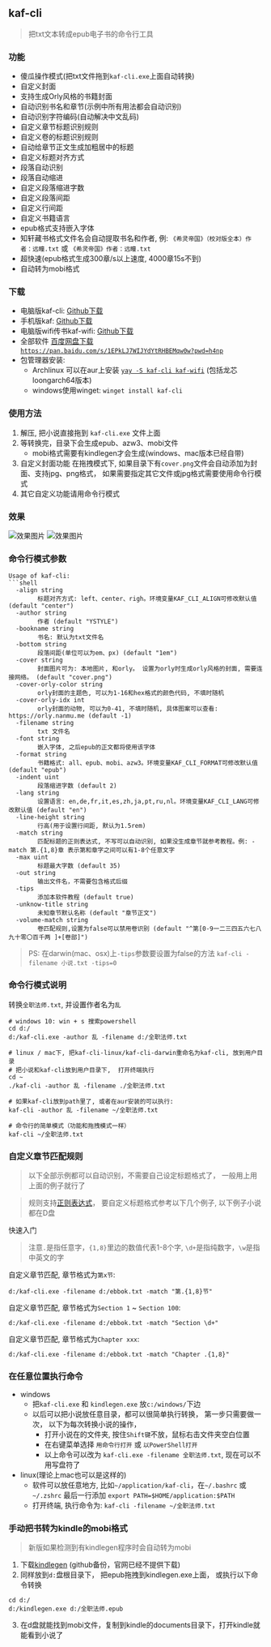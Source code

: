 ## kaf-cli

> 把txt文本转成epub电子书的命令行工具

### 功能
- 傻瓜操作模式(把txt文件拖到`kaf-cli.exe`上面自动转换)
- 自定义封面
- 支持生成Orly风格的书籍封面
- 自动识别书名和章节(示例中所有用法都会自动识别)
- 自动识别字符编码(自动解决中文乱码)
- 自定义章节标题识别规则
- 自定义卷的标题识别规则
- 自动给章节正文生成加粗居中的标题
- 自定义标题对齐方式
- 段落自动识别
- 段落自动缩进
- 自定义段落缩进字数
- 自定义段落间距
- 自定义行间距
- 自定义书籍语言
- epub格式支持嵌入字体
- 知轩藏书格式文件名会自动提取书名和作者, 例: `《希灵帝国》（校对版全本）作者：远瞳.txt` 或 `《希灵帝国》作者：远瞳.txt`
- 超快速(epub格式生成300章/s以上速度, 4000章15s不到)
- 自动转为mobi格式

### 下载
- 电脑版kaf-cli: [Github下载](https://github.com/ystyle/kaf-cli/releases/latest)
- 手机版kaf: [Github下载](https://github.com/ystyle/kaf-cli/releases/tag/android)
- 电脑版wifi传书kaf-wifi: [Github下载](https://github.com/ystyle/kaf-wifi/releases/latest)
- 全部软件 [百度网盘下载 `https://pan.baidu.com/s/1EPkLJ7WIJYdYtRHBEMqw0w?pwd=h4np`](https://pan.baidu.com/s/1EPkLJ7WIJYdYtRHBEMqw0w?pwd=h4np)
- 包管理器安装:
  - Archlinux 可以在aur上安装 [`yay -S kaf-cli kaf-wifi`](https://aur.archlinux.org/packages/kaf-cli/) (包括龙芯loongarch64版本)
  - windows使用winget: `winget install kaf-cli`

### 使用方法
1. 解压, 把小说直接拖到 `kaf-cli.exe` 文件上面
1. 等转换完，目录下会生成epub、azw3、mobi文件
   - mobi格式需要有kindlegen才会生成(windows、mac版本已经自带)
1. 自定义封面功能
   在拖拽模式下, 如果目录下有`cover.png`文件会自动添加为封面、支持jpg、png格式， 如果需要指定其它文件或jpg格式需要使用命令行模式   
1. 其它自定义功能请用命令行模式

### 效果
![效果图片](assets/2021-06-20_12-13-34.png)
![效果图片](assets/2020-01-21_12-02.png)

### 命令行模式参数

```text
Usage of kaf-cli:
```shell
  -align string
        标题对齐方式: left、center、righ。环境变量KAF_CLI_ALIGN可修改默认值 (default "center")
  -author string
        作者 (default "YSTYLE")
  -bookname string
        书名: 默认为txt文件名
  -bottom string
        段落间距(单位可以为em、px) (default "1em")
  -cover string
        封面图片可为: 本地图片, 和orly。 设置为orly时生成orly风格的封面, 需要连接网络。 (default "cover.png")
  -cover-orly-color string
        orly封面的主题色, 可以为1-16和hex格式的颜色代码, 不填时随机
  -cover-orly-idx int
        orly封面的动物, 可以为0-41, 不填时随机, 具体图案可以查看: https://orly.nanmu.me (default -1)
  -filename string
        txt 文件名
  -font string
        嵌入字体, 之后epub的正文都将使用该字体
  -format string
        书籍格式: all、epub、mobi、azw3。环境变量KAF_CLI_FORMAT可修改默认值 (default "epub")
  -indent uint
        段落缩进字数 (default 2)
  -lang string
        设置语言: en,de,fr,it,es,zh,ja,pt,ru,nl。环境变量KAF_CLI_LANG可修改默认值 (default "en")
  -line-height string
        行高(用于设置行间距, 默认为1.5rem)
  -match string
        匹配标题的正则表达式, 不写可以自动识别, 如果没生成章节就参考教程。例: -match 第.{1,8}章 表示第和章字之间可以有1-8个任意文字
  -max uint
        标题最大字数 (default 35)
  -out string
        输出文件名，不需要包含格式后缀
  -tips
        添加本软件教程 (default true)
  -unknow-title string
        未知章节默认名称 (default "章节正文")
  -volume-match string
        卷匹配规则,设置为false可以禁用卷识别 (default "^第[0-9一二三四五六七八九十零〇百千两 ]+[卷部]")
```

>PS: 在darwin(mac、osx)上`-tips`参数要设置为false的方法 `kaf-cli -filename 小说.txt -tips=0`

### 命令行模式说明

转换`全职法师.txt`, 并设置作者名为`乱`
```shell
# windows 10: win + s 搜索powershell 
cd d:/
d:/kaf-cli.exe -author 乱 -filename d:/全职法师.txt

# linux / mac下, 把kaf-cli-linux/kaf-cli-darwin重命名为kaf-cli, 放到用户目录
# 把小说和kaf-cli放到用户目录下,  打开终端执行
cd ~
./kaf-cli -author 乱 -filename ./全职法师.txt

# 如果kaf-cli放到path里了, 或者在aur安装的可以执行:
kaf-cli -author 乱 -filename ~/全职法师.txt

# 命令行的简单模式（功能和拖拽模式一样）
kaf-cli ~/全职法师.txt
```

### 自定义章节匹配规则
>以下全部示例都可以自动识别，不需要自己设定标题格式了， 一般用上用上面的例子就行了

>规则支持[正则表达式](http://deerchao.net/tutorials/regex/regex.htm)， 要自定义标题格式参考以下几个例子, 以下例子小说都在D盘

快速入门
>注意`.`是指任意字，`{1,8}`里边的数值代表1-8个字, `\d+`是指纯数字，`\w`是指中英文的字



自定义章节匹配, 章节格式为`第x节`: 
```shell
d:/kaf-cli.exe -filename d:/ebbok.txt -match "第.{1,8}节"
```

自定义章节匹配, 章节格式为`Section 1` ~ `Section 100`: 
```shell
d:/kaf-cli.exe -filename d:/ebbok.txt -match "Section \d+"
```

自定义章节匹配, 章节格式为`Chapter xxx`: 
```shell
d:/kaf-cli.exe -filename d:/ebbok.txt -match "Chapter .{1,8}"
```


### 在任意位置执行命令
- windows
  - 把`kaf-cli.exe` 和 `kindlegen.exe` 放`c:/windows/`下边
  - 以后可以把小说放任意目录，都可以很简单执行转换， 第一步只需要做一次， 以下为每次转换小说的操作，
    - 打开小说在的文件夹, 按住`Shift键`不放，鼠标右击文件夹空白位置
    - 在右键菜单选择 `用命令行打开` 或 `以PowerShell打开`
    - 以上命令可以改为 `kaf-cli.exe -filename 全职法师.txt`,  现在可以不用写盘符了
- linux(理论上mac也可以是这样的)
  - 软件可以放任意地方, 比如`~/application/kaf-cli`，在`~/.bashrc` 或 `~/.zshrc` 最后一行添加 `export PATH=$HOME/application:$PATH`
  - 打开终端, 执行命令为: `kaf-cli -filename ~/全职法师.txt`


### 手动把书转为kindle的mobi格式
>新版如果检测到有kindlegen程序时会自动转为mobi

1. 下载[kindlegen](https://github.com/ystyle/kaf-cli/releases/kindlegen/) (github备份，官网已经不提供下载)
2. 同样放到`d:`盘根目录下， 把epub拖拽到kindlegen.exe上面， 或执行以下命令转换
  ```shell
  cd d:/
  d:/kindlegen.exe d:/全职法师.epub
  ```
3. 在d盘就能找到mobi文件，复制到kindle的documents目录下，打开kindle就能看到小说了

